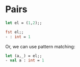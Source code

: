 # Pairs

```ocaml
let el = (1,2);;

fst el;;
- : int = 1

```

Or, we can use pattern matching:
```ocaml
let (a,_) = el;;
- val a : int = 1
```